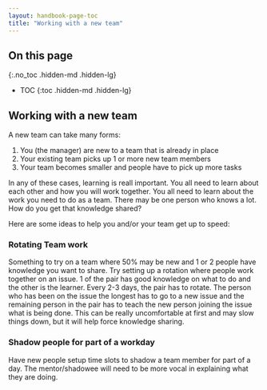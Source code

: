 ```yaml
---
layout: handbook-page-toc
title: "Working with a new team"
---
```


## On this page
{:.no_toc .hidden-md .hidden-lg}

- TOC
{:toc .hidden-md .hidden-lg}

## Working with a new team

A new team can take many forms:
1. You (the manager) are new to a team that is already in place
2. Your existing team picks up 1 or more new team members
3. Your team becomes smaller and people have to pick up more tasks

In any of these cases, learning is reall important.  You all need to learn about each other and how you will work together.  You all need to learn about the work you need to do as a team.  There may be one person who knows a lot.  How do you get that knowledge shared?

Here are some ideas to help you and/or your team get up to speed:

### Rotating Team work
Something to try on a team where 50% may be new and 1 or 2 people have knowledge you want to share.
Try setting up a rotation where people work together on an issue.  1 of the pair has good knowledge on what to do and the other is the learner.  Every 2-3 days, the pair has to rotate.  The person who has been on the issue the longest has to go to a new issue and the remaining person in the pair has to teach the new person joining the issue what is being done.  This can be really uncomfortable at first and may slow things down, but it will help force knowledge sharing.

### Shadow people for part of a workday
Have new people setup time slots to shadow a team member for part of a day.  The mentor/shadowee will need to be more vocal in explaining what they are doing.  
